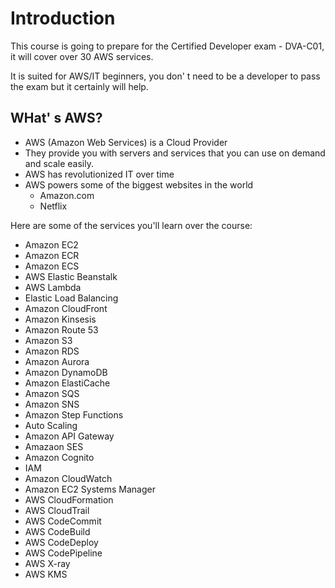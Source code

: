 # Introduction

This course is going to prepare for the Certified Developer exam - DVA-C01, it will cover over 30 AWS services.

It is suited for AWS/IT beginners, you don' t need to be a developer to pass the exam but it certainly will help.

## WHat' s AWS?

- AWS (Amazon Web Services) is a Cloud Provider
- They provide you with servers and services that you can use on demand and scale easily.
- AWS has revolutionized IT over time
- AWS powers some of the biggest websites in the world
    - Amazon.com
    - Netflix

Here are some of the services you'll learn over the course:
- Amazon EC2
- Amazon ECR
- Amazon ECS
- AWS Elastic Beanstalk
- AWS Lambda
- Elastic Load Balancing
- Amazon CloudFront
- Amazon Kinsesis
- Amazon Route 53
- Amazon S3
- Amazon RDS
- Amazon Aurora
- Amazon DynamoDB
- Amazon ElastiCache
- Amazon SQS
- Amazon SNS
- Amazon Step Functions
- Auto Scaling
- Amazon API Gateway
- Amazaon SES
- Amazon Cognito
- IAM
- Amazon CloudWatch
- Amazon EC2 Systems Manager
- AWS CloudFormation
- AWS CloudTrail
- AWS CodeCommit
- AWS CodeBuild
- AWS CodeDeploy
- AWS CodePipeline
- AWS X-ray
- AWS KMS

